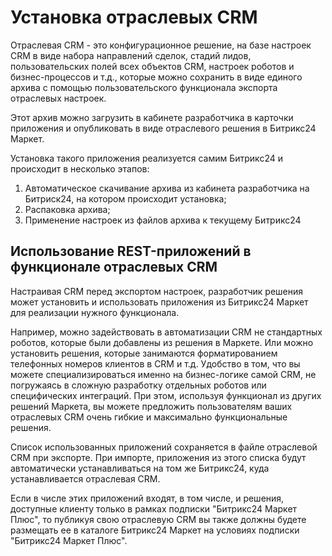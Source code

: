 # Установка отраслевых CRM

Отраслевая CRM - это конфигурационное решение, на базе настроек CRM в виде набора направлений сделок, стадий лидов, пользовательских полей всех объектов CRM, настроек роботов и бизнес-процессов и т.д., которые можно сохранить в виде единого архива с помощью пользовательского функционала экспорта отраслевых настроек.

Этот архив можно загрузить в кабинете разработчика в карточки приложения и опубликовать в виде отраслевого решения в Битрикс24 Маркет.

Установка такого приложения реализуется самим Битрикс24 и происходит в несколько этапов:

1. Автоматическое скачивание архива из кабинета разработчика на Битриск24, на котором происходит установка;
2. Распаковка архива;
3. Применение настроек из файлов архива к текущему Битрикс24

## Использование REST-приложений в функционале отраслевых CRM

Настраивая CRM перед экспортом настроек, разработчик решения может установить и использовать приложения из Битрикс24 Маркет для реализации нужного функционала.

Например, можно задействовать в автоматизации CRM не стандартных роботов, которые были добавлены из решения в Маркете. Или можно установить решения, которые занимаются форматированием телефонных номеров клиентов в CRM и т.д. Удобство в том, что вы можете специализироваться именно на бизнес-логике самой CRM, не погружаясь в сложную разработку отдельных роботов или специфических интеграций. При этом, используя функционал из других решений Маркета, вы можете предложить пользователям ваших отраслевых CRM очень гибкие и максимально функциональные решения.

Список использованных приложений сохраняется в файле отраслевой CRM при экспорте. При импорте, приложения из этого списка будут автоматически устанавливаться на том же Битрикс24, куда устанавливается отраслевая CRM.

Если в числе этих приложений входят, в том числе, и решения, доступные клиенту только в рамках подписки "Битрикс24 Маркет Плюс", то публикуя свою отраслевую CRM вы также должны будете размещать ее в каталоге Битрикс24 Маркет на условиях подписки "Битрикс24 Маркет Плюс".